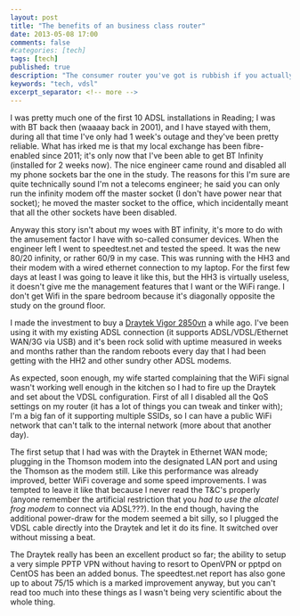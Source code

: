 ```yaml
---
layout: post
title: "The benefits of an business class router"
date: 2013-05-08 17:00
comments: false
#categories: [tech]
tags: [tech]
published: true
description: "The consumer router you've got is rubbish if you actually need to work from home"
keywords: "tech, vdsl"
excerpt_separator: <!-- more -->
---
```


I was pretty much one of the first 10 ADSL installations in Reading; I was with BT back then (waaaay back in 2001), and I have stayed with them, during all that time I've only had 1 week's outage and they've been pretty reliable. What has irked me is that my local exchange has been fibre-enabled since 2011; it's only now that I've been able to get BT Infinity (installed for 2 weeks now). The nice engineer came round and disabled all my phone sockets bar the one in the study. The reasons for this I'm sure are quite technically sound I'm not a telecoms engineer; he said you can only run the infinity modem off the master socket (I don't have power near that socket); he moved the master socket to the office, which incidentally meant that all the other sockets have been disabled.

<!-- more -->

Anyway this story isn't about my woes with BT infinity, it's more to do with the amusement factor I have with so-called consumer devices. When the engineer left I went to speedtest.net and tested the speed. It was the new 80/20 infinity, or rather 60/9 in my case. This was running with the HH3 and their modem with a wired ethernet connection to my laptop. For the first few days at least I was going to leave it like this, but the HH3 is virtually useless, it doesn't give me the management features that I want or the WiFi range. I don't get Wifi in the spare bedroom because it's diagonally opposite the study on the ground floor.

I made the investment to buy a [Draytek Vigor 2850vn](http://www.draytek.co.uk/products/vigor2850.html) a while ago. I've been using it with my existing ADSL connection (it supports ADSL/VDSL/Ethernet WAN/3G via USB) and it's been rock solid with uptime measured in weeks and months rather than the random reboots every day that I had been getting with the HH2 and other sundry other ADSL modems.

As expected, soon enough, my wife started complaining that the WiFi signal wasn't working well enough in the kitchen so I had to fire up the Draytek and set about the VDSL configuration. First of all I disabled all the QoS settings on my router (it has a lot of things you can tweak and tinker with); I'm a big fan of it supporting multiple SSIDs, so I can have a public WiFi network that can't talk to the internal network (more about that another day).

The first setup that I had was with the Draytek in Ethernet WAN mode; plugging in the Thomson modem into the designated LAN port and using the Thomson as the modem still. Like this performance was already improved, better WiFi coverage and some speed improvements. I was tempted to leave it like that because I never read the T&C's properly (anyone remember the artificial restriction that you _had to use the alcatel frog modem_ to connect via ADSL???). In the end though, having the additional power-draw for the modem seemed a bit silly, so I plugged the VDSL cable directly into the Draytek and let it do its fine. It switched over without missing a beat.

The Draytek really has been an excellent product so far; the ability to setup a very simple PPTP VPN without having to resort to OpenVPN or pptpd on CentOS has been an added bonus. The speedtest.net report has also gone up to about 75/15 which is a marked improvement anyway, but you can't read too much into these things as I wasn't being very scientific about the whole thing.
